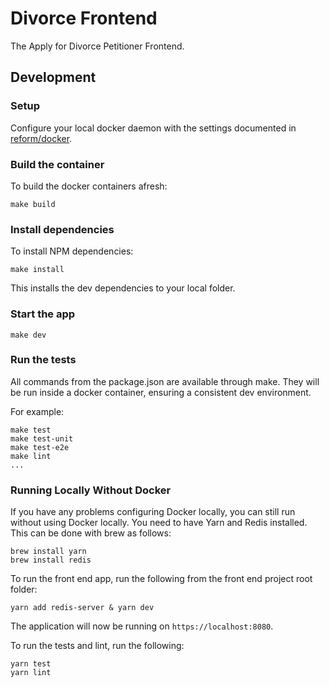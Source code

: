 # Divorce Frontend

The Apply for Divorce Petitioner Frontend.

## Development

### Setup

Configure your local docker daemon with the settings documented in
[reform/docker][reform-docker].

### Build the container

To build the docker containers afresh:

```
make build
```

### Install dependencies

To install NPM dependencies:

```
make install
```

This installs the dev dependencies to your local folder.

### Start the app

```
make dev
```

###  Run the tests

All commands from the package.json are available through make. They will be run
inside a docker container, ensuring a consistent dev environment.

For example:

```
make test
make test-unit
make test-e2e
make lint
...
```

### Running Locally Without Docker
If you have any problems configuring Docker locally, you can still run without using Docker locally.
You need to have Yarn and Redis installed. This can be done with brew as follows:

```
brew install yarn
brew install redis
```

To run the front end app, run the following from the front end project root folder:

```
yarn add redis-server & yarn dev
```

The application will now be running on ```https://localhost:8080```.

To run the tests and lint, run the following:
```
yarn test
yarn lint
```

[reform-docker]: http://git.reform/reform/docker